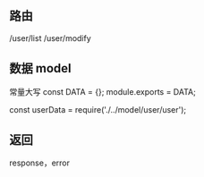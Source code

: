 ## 路由
/user/list
/user/modify

## 数据 model
常量大写
const DATA = {};
module.exports = DATA;

const userData = require('./../model/user/user');

## 返回
response，error
